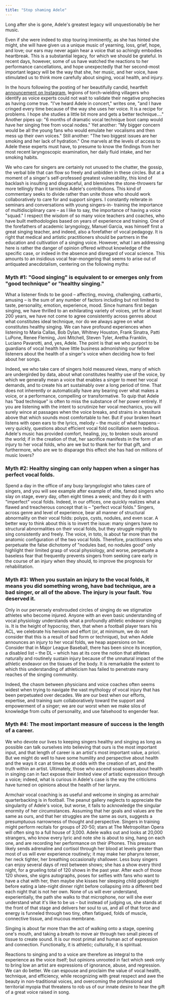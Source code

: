 ```yaml
---
title: "Stop shaming Adele"
---
```


Long after she is gone, Adele's greatest legacy will unquestionably be her music.

Even if she were indeed to stop touring imminently, as she has hinted she might, she will have given us a unique music of yearning, loss, grief, hope, and love; our ears may never again hear a voice that so achingly embodies heartbreak. This is a substantial legacy, for which we should be grateful. In recent days, however, some of us have watched the reactions to her performance cancellations, and hope unexpectedly that her second-most important legacy will be the way that she, her music, and her voice, have stimulated us to think more carefully about singing, vocal health, and injury.

In the hours following the posting of her beautifully candid, heartfelt [announcement on Instagram](https://www.instagram.com/p/BV-4S86lbHV/?taken-by=adele&hl=en), legions of torch-wielding villagers who identify as voice experts could not wait to validate their negative prophecies as having come true. "I've heard Adele in concert," writes one, "and I have cringed every time because of the way she uses her voice. It is a recipe for problems. I hope she studies a little bit more and gets a better technique…." Another pipes up: "6 months of dramatic vocal technique boot camp would have her singing free from vocal nodes." Yet another: "My bigger concern would be all the young fans who would emulate her vocalisms and then mess up their own voices." Still another: "The two biggest issues are her smoking and her lack of hydration." One marvels at the levels of access to Adele these experts must have, to presume to know the findings from her most recent laryngoscopic examination, her daily fluid intake, and her smoking habits.

We who care for singers are certainly not unused to the chatter, the gossip, the verbal bile that can flow so freely and unbidden in these circles. But at a moment of a singer's self-professed greatest vulnerability, this kind of backlash is insulting and disgraceful, and blemishes the stone-throwers far more tellingly than it tarnishes Adele's contributions. This kind of commentary seeks to divide rather than unite those who should work collaboratively to care for and support singers. I constantly reiterate in seminars and conversations with young singers-in- training the importance of multidisciplinary care – as I like to say, the importance of having a voice "squad." I respect the wisdom of so many voice teachers and coaches, who have built methodologies based on years of experience and training. One of the forefathers of academic laryngology, Manuel Garcia, was himself first a great singing teacher, and indeed, also a forefather of vocal pedagogy. It is right that medical and artistic practitioners should be partners in the education and cultivation of a singing voice. However, what I am addressing here is rather the danger of opinion offered without knowledge of the specific case, or indeed in the absence and disregard of vocal science. This amounts to an insidious vocal fear-mongering that seems to arise out of antiquated anecdotalism, centering on the following myths:

### Myth #1: "Good singing" is equivalent to or emerges only from "good technique" or "healthy singing."

What a listener finds to be good – affecting, moving, challenging, cathartic, amusing – is the sum of any number of factors including but not limited to taste, personality, emotion, experience, mood. Since humans first began singing, we have thrilled to an exhilarating variety of voices, yet for at least 200 years, we have not come to agree consistently across genres about what constitutes ideal technique, nor do we always agree on what constitutes healthy singing. We can have profound experiences when listening to Maria Callas, Bob Dylan, Whitney Houston, Frank Sinatra, Patti LuPone, Renee Fleming, Joni Mitchell, Steven Tyler, Aretha Franklin, Luciano Pavarotti, and, yes, Adele. The point is that we who purport to be guardians of vocal health have little business admonishing our fellow listeners about the health of a singer's voice when deciding how to feel about her songs.

Indeed, we who take care of singers hold measured views, many of which are undergirded by data, about what constitutes healthy use of the voice, by which we generally mean a voice that enables a singer to meet her vocal demands, and to create his art sustainably over a long period of time. That does not inherently or automatically have any bearing over what makes a voice, or a performance, compelling or transformative. To quip that Adele has "bad technique" is often to miss the substance of her power entirely. If you are listening with the intent to scrutinize her vocal mechanics, you will surely wince at passages when the voice breaks, and strains in a tessitura above that which sounds most comfortable to her. But if your broken heart listens with open ears to the lyrics, melody – the music of what happens – very quickly, questions about efficient vocal fold oscillation seem tedious. Adele's music has provided comfort, healing, joy, to broken souls around the world; if in the creation of that, her sacrifice manifests in the form of an injury to her vocal folds, who are we but to thank her for that gift, and furthermore, who are we to disparage this effect she has had on millions of music lovers?

### Myth #2: Healthy singing can only happen when a singer has perfect vocal folds. 

Spend a day in the office of any busy laryngologist who takes care of singers, and you will see example after example of elite, famed singers who slay on stage, every day, often eight times a week; and they do it with "imperfect" vocal folds. Indeed, in our offices, one quickly realizes what a flawed and treacherous concept that is – "perfect vocal folds." Singers, across genre and level of experience, bear all manner of structural abnormality on their vocal folds: polyps, cysts, nodules, and even scar. A better way to think about this is to invert the issue: many singers have no structural abnormalities on their vocal folds, but they struggle mightily to sing consistently and freely. The voice, in toto, is about far more than the anatomic configuration of the two vocal folds. Therefore, practitioners who perpetuate the false dichotomy of "nodules bad, no nodules good" only highlight their limited grasp of vocal physiology, and worse, perpetuate a baseless fear that frequently prevents singers from seeking care early in the course of an injury when they should, to improve the prognosis for rehabilitation.

### Myth #3: When you sustain an injury to the vocal folds, it means you did something wrong, have bad technique, are a bad singer, or all of the above. The injury is your fault. You deserved it.

Only in our perversely enshrouded circles of singing do we stigmatize athletes who become injured. Anyone with an even basic understanding of vocal physiology understands what a profoundly athletic endeavor singing is. It is the height of hypocrisy, then, that when a football player tears his ACL, we celebrate his heroism and effort (or, at minimum, we do not consider that this is a result of bad form or technique), but when Adele announces an injury to her vocal folds, we heap aspersions on her. Consider that in Major League Baseball, there has been since its inception, a disabled list – the DL – which has at its core the notion that athletes naturally and routinely sustain injury because of the unnatural impact of the athletic endeavor on the tissues of the body. It is remarkable the extent to which this understanding of athleticism has failed to penetrate many reaches of the singing community.

Indeed, the chasm between physicians and voice coaches often seems widest when trying to navigate the vast mythology of vocal injury that has been perpetuated over decades. We are our best when our efforts, expertise, and training sum collaboratively toward the support and empowerment of a singer; we are our worst when we make silos of knowledge from cults of personality, and use falsehood to engender fear.

### Myth #4: The most important measure of success is the length of a career.

We who devote our lives to keeping singers healthy and singing as long as possible can talk ourselves into believing that ours is the most important input, and that length of career is an artist's most important value, a priori. But we might do well to have some humility and perspective about health and the ways it can at times be at odds with the creation of art, and the truth within an artist. Ultimately, those who ascend soapboxes about health in singing can in fact expose their limited view of artistic expression through a voice; indeed, what is curious in Adele's case is the way the criticisms have turned on opinions about the health of her larynx.

Armchair vocal coaching is as useful and welcome in singing as armchair quarterbacking is in football. The peanut gallery neglects to appreciate the singularity of Adele's voice, but worse, it fails to acknowledge the singular enormity of her circumstances. Assuming that her goals and values are the same as ours, and that her struggles are the same as ours, suggests a presumptuous narrowness of thought and perspective. Singers in training might perform recitals for groups of 20-50; stars at The Metropolitan Opera will often sing to a full house of 3,000. Adele walks out and looks at 20,000 strangers, who know every lyric and note she is about to sing, hang on each one, and are recording her performance on their iPhones. This pressure likely sends adrenaline and cortisol through her blood at levels greater than most of us will ever experience routinely; it may make her pharynx tenser, her neck tighter, her breathing occasionally shallower. Less busy singers can enjoy several days of rest between shows; she has a show every third night, for a grueling total of 120 shows in the past year. After each of those 120 shows, she signs autographs, poses for selfies with fans who want to have a chat with her, then maybe she kisses her sleeping child goodnight before eating a late-night dinner right before collapsing into a different bed each night that is not her own. None of us will ever understand, experientially, the path she walks to that microphone, nor will she ever understand what it's like to be us – but instead of judging us, she stands at the front of that stage and delivers her soul to us, and all of that force and energy is funneled through two tiny, often fatigued, folds of muscle, connective tissue, and mucous membrane.

Singing is about far more than the act of walking onto a stage, opening one's mouth, and taking a breath to move air through two small pieces of tissue to create sound. It is our most primal and human act of expression and connection. Functionally, it is athletic; culturally, it is spiritual.

Reactions to singing and to a voice are therefore as integral to the experience as the voice itself; but opinions unrooted in fact which seek only to bring low an artist are expressions of ignorance, abuse, and regression. We can do better. We can espouse and proclaim the value of vocal health, technique, and efficiency, while recognizing with great respect and awe the beauty in non-traditional voices, and overcoming the professional and territorial myopia that threatens to rob us of our innate desire to hear the gift of a great voice raised in song.
